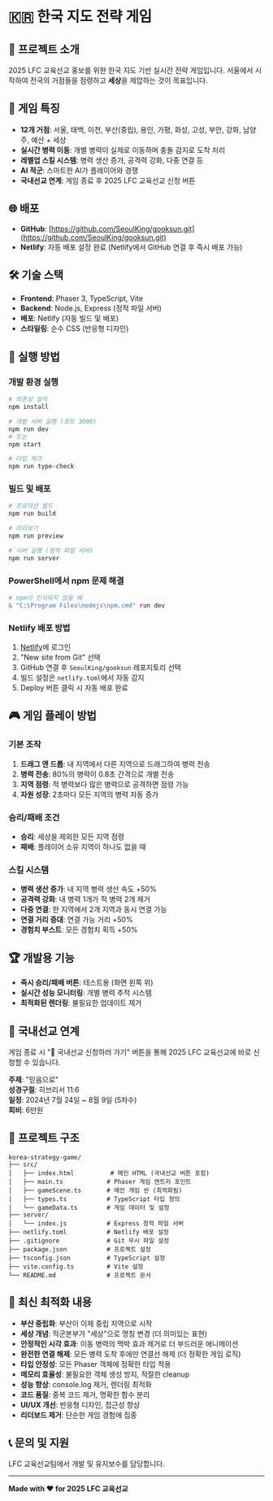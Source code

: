 # 🇰🇷 한국 지도 전략 게임

## 📖 프로젝트 소개
2025 LFC 교육선교 홍보를 위한 한국 지도 기반 실시간 전략 게임입니다.
서울에서 시작하여 전국의 거점들을 점령하고 **세상**을 제압하는 것이 목표입니다.

## 🎯 게임 특징
- **12개 거점**: 서울, 태백, 이천, 부산(중립), 용인, 가평, 화성, 고성, 부안, 강화, 남양주, 예산 + 세상
- **실시간 병력 이동**: 개별 병력이 실제로 이동하며 충돌 감지로 도착 처리
- **레벨업 스킬 시스템**: 병력 생산 증가, 공격력 강화, 다중 연결 등
- **AI 적군**: 스마트한 AI가 플레이어와 경쟁
- **국내선교 연계**: 게임 종료 후 2025 LFC 교육선교 신청 버튼

## 🌐 배포
- **GitHub**: [https://github.com/SeoulKing/gooksun.git](https://github.com/SeoulKing/gooksun.git)
- **Netlify**: 자동 배포 설정 완료 (Netlify에서 GitHub 연결 후 즉시 배포 가능)

## 🛠 기술 스택
- **Frontend**: Phaser 3, TypeScript, Vite
- **Backend**: Node.js, Express (정적 파일 서버)
- **배포**: Netlify (자동 빌드 및 배포)
- **스타일링**: 순수 CSS (반응형 디자인)

## 🚀 실행 방법

### 개발 환경 실행
```bash
# 의존성 설치
npm install

# 개발 서버 실행 (포트 3000)
npm run dev
# 또는
npm start

# 타입 체크
npm run type-check
```

### 빌드 및 배포
```bash
# 프로덕션 빌드
npm run build

# 미리보기
npm run preview

# 서버 실행 (정적 파일 서버)
npm run server
```

### PowerShell에서 npm 문제 해결
```powershell
# npm이 인식되지 않을 때
& "C:\Program Files\nodejs\npm.cmd" run dev
```

### Netlify 배포 방법
1. [Netlify](https://netlify.com)에 로그인
2. "New site from Git" 선택
3. GitHub 연결 후 `SeoulKing/gooksun` 레포지토리 선택
4. 빌드 설정은 `netlify.toml`에서 자동 감지
5. Deploy 버튼 클릭 시 자동 배포 완료

## 🎮 게임 플레이 방법

### 기본 조작
1. **드래그 앤 드롭**: 내 지역에서 다른 지역으로 드래그하여 병력 전송
2. **병력 전송**: 80%의 병력이 0.8초 간격으로 개별 전송
3. **지역 점령**: 적 병력보다 많은 병력으로 공격하면 점령 가능
4. **자원 성장**: 2초마다 모든 지역의 병력 자동 증가

### 승리/패배 조건
- **승리**: 세상을 제외한 모든 지역 점령
- **패배**: 플레이어 소유 지역이 하나도 없을 때

### 스킬 시스템
- **병력 생산 증가**: 내 지역 병력 생산 속도 +50%
- **공격력 강화**: 내 병력 1개가 적 병력 2개 제거
- **다중 연결**: 한 지역에서 2개 지역과 동시 연결 가능
- **연결 거리 증대**: 연결 가능 거리 +50%
- **경험치 부스트**: 모든 경험치 획득 +50%

## 🏆 개발용 기능
- **즉시 승리/패배 버튼**: 테스트용 (화면 왼쪽 위)
- **실시간 성능 모니터링**: 개별 병력 추적 시스템
- **최적화된 렌더링**: 불필요한 업데이트 제거

## 🙏 국내선교 연계
게임 종료 시 "🙏 국내선교 신청하러 가기" 버튼을 통해 2025 LFC 교육선교에 바로 신청할 수 있습니다.

**주제**: "믿음으로"  
**성경구절**: 히브리서 11:6  
**일정**: 2024년 7월 24일 ~ 8월 9일 (5차수)  
**회비**: 6만원

## 📁 프로젝트 구조
```
korea-strategy-game/
├── src/
│   ├── index.html          # 메인 HTML (국내선교 버튼 포함)
│   ├── main.ts            # Phaser 게임 엔트리 포인트
│   ├── gameScene.ts       # 메인 게임 씬 (최적화됨)
│   ├── types.ts           # TypeScript 타입 정의
│   └── gameData.ts        # 게임 데이터 및 설정
├── server/
│   └── index.js           # Express 정적 파일 서버
├── netlify.toml           # Netlify 배포 설정
├── .gitignore             # Git 무시 파일 설정
├── package.json           # 프로젝트 설정
├── tsconfig.json          # TypeScript 설정
├── vite.config.ts         # Vite 설정
└── README.md              # 프로젝트 문서
```

## 🔧 최신 최적화 내용
- **부산 중립화**: 부산이 이제 중립 지역으로 시작
- **세상 개념**: 적군본부가 "세상"으로 명칭 변경 (더 의미있는 표현)
- **안정적인 시각 효과**: 이동 병력의 맥박 효과 제거로 더 부드러운 애니메이션
- **완전한 연결 해제**: 모든 병력 도착 후에만 연결선 해제 (더 정확한 게임 로직)
- **타입 안정성**: 모든 Phaser 객체에 정확한 타입 적용
- **메모리 효율성**: 불필요한 객체 생성 방지, 적절한 cleanup
- **성능 향상**: console.log 제거, 렌더링 최적화
- **코드 품질**: 중복 코드 제거, 명확한 함수 분리
- **UI/UX 개선**: 반응형 디자인, 접근성 향상
- **리더보드 제거**: 단순한 게임 경험에 집중

## 📞 문의 및 지원
LFC 교육선교팀에서 개발 및 유지보수를 담당합니다.

---
**Made with ❤️ for 2025 LFC 교육선교** 